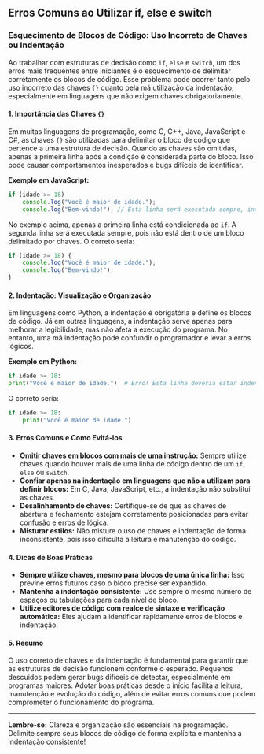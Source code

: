 
## Erros Comuns ao Utilizar if, else e switch

### Esquecimento de Blocos de Código: Uso Incorreto de Chaves ou Indentação

Ao trabalhar com estruturas de decisão como `if`, `else` e `switch`, um dos erros mais frequentes entre iniciantes é o esquecimento de delimitar corretamente os blocos de código. Esse problema pode ocorrer tanto pelo uso incorreto das chaves `{}` quanto pela má utilização da indentação, especialmente em linguagens que não exigem chaves obrigatoriamente.

#### 1. **Importância das Chaves `{}`**

Em muitas linguagens de programação, como C, C++, Java, JavaScript e C#, as chaves `{}` são utilizadas para delimitar o bloco de código que pertence a uma estrutura de decisão. Quando as chaves são omitidas, apenas a primeira linha após a condição é considerada parte do bloco. Isso pode causar comportamentos inesperados e bugs difíceis de identificar.

**Exemplo em JavaScript:**

```javascript
if (idade >= 18)
    console.log("Você é maior de idade.");
    console.log("Bem-vindo!"); // Esta linha será executada sempre, independente da condição
```

No exemplo acima, apenas a primeira linha está condicionada ao `if`. A segunda linha será executada sempre, pois não está dentro de um bloco delimitado por chaves. O correto seria:

```javascript
if (idade >= 18) {
    console.log("Você é maior de idade.");
    console.log("Bem-vindo!");
}
```

#### 2. **Indentação: Visualização e Organização**

Em linguagens como Python, a indentação é obrigatória e define os blocos de código. Já em outras linguagens, a indentação serve apenas para melhorar a legibilidade, mas não afeta a execução do programa. No entanto, uma má indentação pode confundir o programador e levar a erros lógicos.

**Exemplo em Python:**

```python
if idade >= 18:
print("Você é maior de idade.")  # Erro! Esta linha deveria estar indentada
```

O correto seria:

```python
if idade >= 18:
    print("Você é maior de idade.")
```

#### 3. **Erros Comuns e Como Evitá-los**

- **Omitir chaves em blocos com mais de uma instrução:** Sempre utilize chaves quando houver mais de uma linha de código dentro de um `if`, `else` ou `switch`.
- **Confiar apenas na indentação em linguagens que não a utilizam para definir blocos:** Em C, Java, JavaScript, etc., a indentação não substitui as chaves.
- **Desalinhamento de chaves:** Certifique-se de que as chaves de abertura e fechamento estejam corretamente posicionadas para evitar confusão e erros de lógica.
- **Misturar estilos:** Não misture o uso de chaves e indentação de forma inconsistente, pois isso dificulta a leitura e manutenção do código.

#### 4. **Dicas de Boas Práticas**

- **Sempre utilize chaves, mesmo para blocos de uma única linha:** Isso previne erros futuros caso o bloco precise ser expandido.
- **Mantenha a indentação consistente:** Use sempre o mesmo número de espaços ou tabulações para cada nível de bloco.
- **Utilize editores de código com realce de sintaxe e verificação automática:** Eles ajudam a identificar rapidamente erros de blocos e indentação.

#### 5. **Resumo**

O uso correto de chaves e da indentação é fundamental para garantir que as estruturas de decisão funcionem conforme o esperado. Pequenos descuidos podem gerar bugs difíceis de detectar, especialmente em programas maiores. Adotar boas práticas desde o início facilita a leitura, manutenção e evolução do código, além de evitar erros comuns que podem comprometer o funcionamento do programa.

---
**Lembre-se:** Clareza e organização são essenciais na programação. Delimite sempre seus blocos de código de forma explícita e mantenha a indentação consistente!
```
